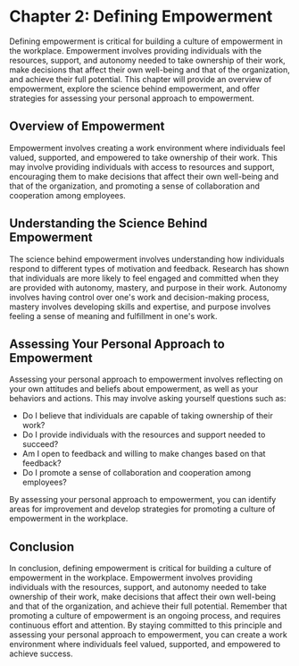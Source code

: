 Chapter 2: Defining Empowerment
===============================

Defining empowerment is critical for building a culture of empowerment in the workplace. Empowerment involves providing individuals with the resources, support, and autonomy needed to take ownership of their work, make decisions that affect their own well-being and that of the organization, and achieve their full potential. This chapter will provide an overview of empowerment, explore the science behind empowerment, and offer strategies for assessing your personal approach to empowerment.

Overview of Empowerment
-----------------------

Empowerment involves creating a work environment where individuals feel valued, supported, and empowered to take ownership of their work. This may involve providing individuals with access to resources and support, encouraging them to make decisions that affect their own well-being and that of the organization, and promoting a sense of collaboration and cooperation among employees.

Understanding the Science Behind Empowerment
--------------------------------------------

The science behind empowerment involves understanding how individuals respond to different types of motivation and feedback. Research has shown that individuals are more likely to feel engaged and committed when they are provided with autonomy, mastery, and purpose in their work. Autonomy involves having control over one's work and decision-making process, mastery involves developing skills and expertise, and purpose involves feeling a sense of meaning and fulfillment in one's work.

Assessing Your Personal Approach to Empowerment
-----------------------------------------------

Assessing your personal approach to empowerment involves reflecting on your own attitudes and beliefs about empowerment, as well as your behaviors and actions. This may involve asking yourself questions such as:

* Do I believe that individuals are capable of taking ownership of their work?
* Do I provide individuals with the resources and support needed to succeed?
* Am I open to feedback and willing to make changes based on that feedback?
* Do I promote a sense of collaboration and cooperation among employees?

By assessing your personal approach to empowerment, you can identify areas for improvement and develop strategies for promoting a culture of empowerment in the workplace.

Conclusion
----------

In conclusion, defining empowerment is critical for building a culture of empowerment in the workplace. Empowerment involves providing individuals with the resources, support, and autonomy needed to take ownership of their work, make decisions that affect their own well-being and that of the organization, and achieve their full potential. Remember that promoting a culture of empowerment is an ongoing process, and requires continuous effort and attention. By staying committed to this principle and assessing your personal approach to empowerment, you can create a work environment where individuals feel valued, supported, and empowered to achieve success.
